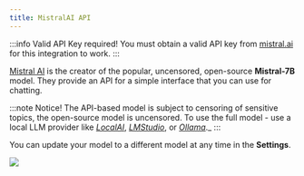 ```yaml
---
title: MistralAI API
---
```


:::info Valid API Key required!
You must obtain a valid API key from [mistral.ai](https://mistral.ai/) for this integration to work.
:::

[Mistral AI](https://mistral.ai/) is the creator of the popular, uncensored, open-source **Mistral-7B** model. They provide an API for a simple interface that you can use for chatting.

:::note Notice!
 The API-based model is subject to censoring of sensitive topics, the open-source model is uncensored. To use the full model - use a local LLM provider like _[LocalAI](/llms/localai)_, _[LMStudio](/llms/lmstudio)_, or _[Ollama](/llms/ollama)_._
:::


You can update your model to a different model at any time in the **Settings**.

<img src="/img/llm-providers/cloud/llm-mistral.png" />
